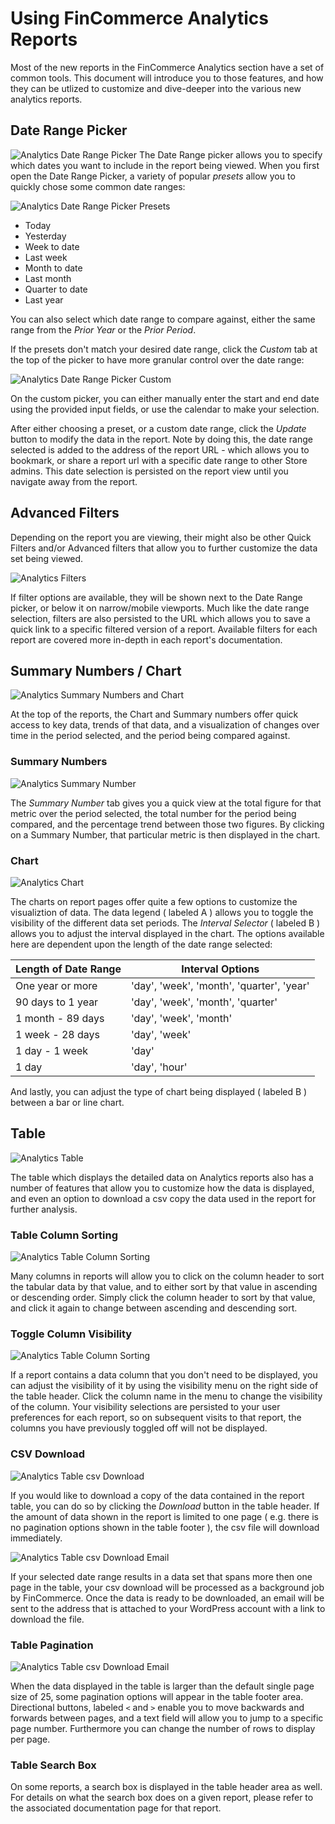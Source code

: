 # Using FinCommerce Analytics Reports
Most of the new reports in the FinCommerce Analytics section have a set of common tools. This document will introduce you to those features, and how they can be utlized to customize and dive-deeper into the various new analytics reports.

## Date Range Picker
![Analytics Date Range Picker](images/analytics-basics-date-range-picker.png)
The Date Range picker allows you to specify which dates you want to include in the report being viewed. When you first open the Date Range Picker, a variety of popular _presets_ allow you to quickly chose some common date ranges:

![Analytics Date Range Picker Presets](images/analytics-date-range-picker-presets.png)

- Today
- Yesterday
- Week to date
- Last week
- Month to date
- Last month
- Quarter to date
- Last year

You can also select which date range to compare against, either the same range from the _Prior Year_ or the _Prior Period_.

If the presets don't match your desired date range, click the _Custom_ tab at the top of the picker to have more granular control over the date range:

![Analytics Date Range Picker Custom](images/analytics-date-range-picker-custom.png)

On the custom picker, you can either manually enter the start and end date using the provided input fields, or use the calendar to make your selection.

After either choosing a preset, or a custom date range, click the _Update_ button to modify the data in the report. Note by doing this, the date range selected is added to the address of the report URL - which allows you to bookmark, or share a report url with a specific date range to other Store admins. This date selection is persisted on the report view until you navigate away from the report.

## Advanced Filters
Depending on the report you are viewing, their might also be other Quick Filters and/or Advanced filters that allow you to further customize the data set being viewed.

![Analytics Filters](analytics-basics-advanced-filters.png)

If filter options are available, they will be shown next to the Date Range picker, or below it on narrow/mobile viewports. Much like the date range selection, filters are also persisted to the URL which allows you to save a quick link to a specific filtered version of a report. Available filters for each report are covered more in-depth in each report's documentation.

## Summary Numbers / Chart
![Analytics Summary Numbers and Chart](analytics-basics-summary-numbers-chart.png)

At the top of the reports, the Chart and Summary numbers offer quick access to key data, trends of that data, and a visualization of changes over time in the period selected, and the period being compared against.

### Summary Numbers
![Analytics Summary Number](analytics-basics-summary-number.png)

The _Summary Number_ tab gives you a quick view at the total figure for that metric over the period selected, the total number for the period being compared, and the percentage trend between those two figures. By clicking on a Summary Number, that particular metric is then displayed in the chart.

### Chart
![Analytics Chart](analytics-basics-chart.png)

The charts on report pages offer quite a few options to customize the visualiztion of data. The data legend ( labeled A ) allows you to toggle the visibility of the different data set periods. The _Interval Selector_ ( labeled B ) allows you to adjust the interval displayed in the chart. The options available here are dependent upon the length of the date range selected:

| Length of Date Range  | Interval Options  |
|---|---|
| One year or more | 'day', 'week', 'month', 'quarter', 'year' |
| 90 days to 1 year | 'day', 'week', 'month', 'quarter' |
| 1 month - 89 days | 'day', 'week', 'month' |
| 1 week - 28 days | 'day', 'week' |
| 1 day - 1 week  | 'day' |
| 1 day | 'day', 'hour' |

And lastly, you can adjust the type of chart being displayed ( labeled B ) between a bar or line chart.

## Table
![Analytics Table](analytics-basics-table.png)

The table which displays the detailed data on Analytics reports also has a number of features that allow you to customize how the data is displayed, and even an option to download a csv copy the data used in the report for further analysis.

### Table Column Sorting
![Analytics Table Column Sorting](analytics-basics-table-column-sort.png)

Many columns in reports will allow you to click on the column header to sort the tabular data by that value, and to either sort by that value in ascending or descending order. Simply click the column header to sort by that value, and click it again to change between ascending and descending sort.

### Toggle Column Visibility
![Analytics Table Column Sorting](analytics-table-column-visbility.png)

If a report contains a data column that you don't need to be displayed, you can adjust the visibility of it by using the visibility menu on the right side of the table header. Click the column name in the menu to change the visibility of the column. Your visibility selections are persisted to your user preferences for each report, so on subsequent visits to that report, the columns you have previously toggled off will not be displayed.

### CSV Download
![Analytics Table csv Download](analytics-table-download-button.png)

If you would like to download a copy of the data contained in the report table, you can do so by clicking the _Download_ button in the table header. If the amount of data shown in the report is limited to one page ( e.g. there is no pagination options shown in the table footer ), the csv file will download immediately.

![Analytics Table csv Download Email](analytics-basics-download-email.png)

If your selected date range results in a data set that spans more then one page in the table, your csv download will be processed as a background job by FinCommerce. Once the data is ready to be downloaded, an email will be sent to the address that is attached to your WordPress account with a link to download the file.

### Table Pagination
![Analytics Table csv Download Email](analytics-basics-table-footer.png)

When the data displayed in the table is larger than the default single page size of 25, some pagination options will appear in the table footer area. Directional buttons, labeled `<` and `>` enable you to move backwards and forwards between pages, and a text field will allow you to jump to a specific page number. Furthermore you can change the number of rows to display per page.

### Table Search Box
On some reports, a search box is displayed in the table header area as well. For details on what the search box does on a given report, please refer to the associated documentation page for that report.